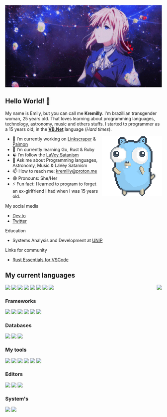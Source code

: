 <div align="center">
  <img src="violet.gif">
</div>

## Hello World! 👋

My name is Emily, but you can call me **Kremilly**. I'm brazillian transgender woman, 25 years old. That loves learning about programming languages, technology, astronomy, music and others stuffs. I started to programmer as a 15 years old, in the [**VB.Net**](https://en.wikipedia.org/wiki/Visual_Basic_(.NET)) language (*Hard times*).

<img align="right" src="dancing-gopher.gif" />

- 🔭 I’m currently working on [Linkscraper](https://github.com/Kremilly/linkscraper) & [Paimon](https://github.com/Kremilly/Paimon)
- 🌱 I’m currently learning Go, Rust & Ruby
- ☯️ I’m follow the [LaVey Satanism](https://en.wikipedia.org/wiki/LaVeyan_Satanism)
- 💬 Ask me about Programming languages, Astronomy, Music & LaVey Satanism
- 📫 How to reach me: kremilly@proton.me
- 😄 Pronouns: She/Her
- ⚡ Fun fact: I learned to program to forget an ex-girlfriend I had when I was 15 years old.

My social media

* [Dev.to](https://dev.to/kremilly)
* [Twitter](https://twitter.com/emicosi)

Education
* Systems Analysis and Development at [UNIP](http://www.unip.br/ead/)

Links for community
* [Rust Essentials for VSCode](https://github.com/kremilly/rust-vscode-extensions)

## My current languages

<img align="right" src="https://github-readme-stats.vercel.app/api/top-langs/?username=kremilly&layout=donut" />

<div align="left";>
  <a href="https://php.net"><img src="https://cdn.jsdelivr.net/gh/devicons/devicon/icons/php/php-plain.svg" width="36" /></a>
  <a href="https://developer.mozilla.org/en-US/docs/Web/JavaScript"><img src="https://cdn.jsdelivr.net/gh/devicons/devicon/icons/javascript/javascript-original.svg" width="36" /></a>
  <a href="https://www.python.org"><img src="https://cdn.jsdelivr.net/gh/devicons/devicon/icons/python/python-original.svg" width="36" /></a>
  <a href="https://learn.microsoft.com/pt-br/dotnet/csharp"><img src="https://cdn.jsdelivr.net/gh/devicons/devicon/icons/csharp/csharp-original.svg" width="36" /></a>
  <a href="https://go.dev"><img src="https://cdn.jsdelivr.net/gh/devicons/devicon/icons/go/go-original-wordmark.svg" width="36" /></a>
  <a href="https://rust-lang.com"><img src="https://cdn.jsdelivr.net/gh/devicons/devicon/icons/rust/rust-plain.svg" width="36" /><a>
  <a href="https://www.ruby-lang.org/en"><img src="https://cdn.jsdelivr.net/gh/devicons/devicon/icons/ruby/ruby-original.svg" width="36" /></a>
  <a href="https://sass-lang.com"><img src="https://cdn.jsdelivr.net/gh/devicons/devicon/icons/sass/sass-original.svg" width="36" /></a>
</div>

### Frameworks

<div align="left";>
  <a href="https://laravel.com"><img src="https://cdn.jsdelivr.net/gh/devicons/devicon/icons/laravel/laravel-plain.svg" width="36" /></a>
  <a href="https://rubyonrails.org"><img src="https://cdn.jsdelivr.net/gh/devicons/devicon/icons/rails/rails-original-wordmark.svg" width="36" /></a>
  <a href="https://www.electronjs.org"><img src="https://cdn.jsdelivr.net/gh/devicons/devicon/icons/electron/electron-original.svg" width="36" /></a>
  <a href="https://vuejs.org" target="_balnk"><img src="https://cdn.jsdelivr.net/gh/devicons/devicon/icons/vuejs/vuejs-original.svg" width="36" /></a>
  <a href="https://tailwindcss.com"><img src="https://cdn.jsdelivr.net/gh/devicons/devicon/icons/tailwindcss/tailwindcss-plain.svg" width="36" /></a>
  <a href="https://getbootstrap.com"><img src="https://cdn.jsdelivr.net/gh/devicons/devicon/icons/bootstrap/bootstrap-original.svg" width="36" /></a>
</div>

### Databases

<div align="left";>
  <a href="https://redis.io"><img src="https://cdn.jsdelivr.net/gh/devicons/devicon/icons/redis/redis-original.svg" width="36" /></a>
  <a href="https://mysql.com"><img src="https://cdn.jsdelivr.net/gh/devicons/devicon/icons/mysql/mysql-original.svg" width="36" /></a>
  <a href="https://www.sqlite.org/index.html"><img src="https://cdn.jsdelivr.net/gh/devicons/devicon/icons/sqlite/sqlite-original.svg" width="36" /></a>
</div>

### My tools

<div align="left";>
  <a href="https://nodejs.org"><img src="https://cdn.jsdelivr.net/gh/devicons/devicon/icons/nodejs/nodejs-original.svg" width="36" /></a>
  <a href="https://gulpjs.com"><img src="https://cdn.jsdelivr.net/gh/devicons/devicon/icons/gulp/gulp-plain.svg" width="36" /></a>
  <a href="https://getcomposer.org"><img src="https://cdn.jsdelivr.net/gh/devicons/devicon/icons/composer/composer-original.svg" width="36" /></a>
  <a href="https://git-scm.com"><img src="https://cdn.jsdelivr.net/gh/devicons/devicon/icons/git/git-original.svg" width="36" /></a>
  <a href="https://docker.com"><img src="https://cdn.jsdelivr.net/gh/devicons/devicon/icons/docker/docker-original.svg" width="36" /></a>
  <a href="https://www.sourcetreeapp.com"><img src="https://cdn.jsdelivr.net/gh/devicons/devicon/icons/sourcetree/sourcetree-original.svg" width="36" /></a>
</div>

### Editors

<div align="left";>
  <a href="https://code.visualstudio.com"><img src="https://cdn.jsdelivr.net/gh/devicons/devicon/icons/vscode/vscode-original.svg" width="36" /></a>
  <a href="https://jetbrains.com"><img src="https://cdn.jsdelivr.net/gh/devicons/devicon/icons/jetbrains/jetbrains-original.svg" width="36" /></a>
  <a href="https://micro-editor.github.io"><img src="https://avatars.githubusercontent.com/u/21361806?s=280&v=4" width="36" /></a>
</div>

### System's

<div align="left";>
  <a href="https://www.microsoft.com/en-us/windows"><img src="https://cdn.jsdelivr.net/gh/devicons/devicon/icons/windows8/windows8-original.svg" width="36" /></a>
  <a href="https://ubuntu.com"><img src="https://cdn.jsdelivr.net/gh/devicons/devicon/icons/ubuntu/ubuntu-plain.svg" width="36" /></a>
</div>
